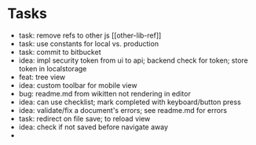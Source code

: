 
# Tasks

- task: remove refs to other js [[other-lib-ref]]
- task: use constants for local vs. production
- task: commit to bitbucket
- idea: impl security token from ui to api; backend check for token; store token in localstorage
- feat: tree view
- idea: custom toolbar for mobile view
- bug: readme.md from wikitten not rendering in editor
- idea: can use checklist; mark completed with keyboard/button press
- idea: validate/fix a document's errors; see readme.md for errors
- task: redirect on file save; to reload view
- idea: check if not saved before navigate away
- 